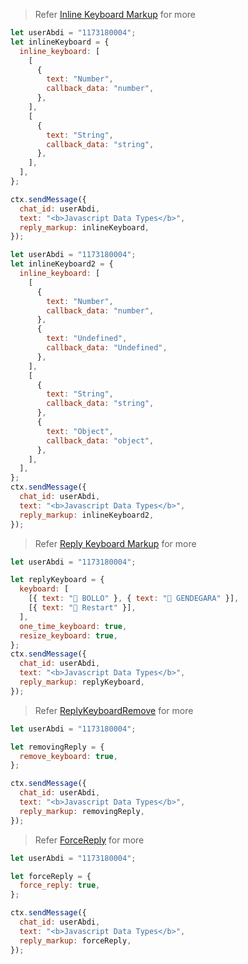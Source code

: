 > Refer [Inline Keyboard Markup](https://core.telegram.org/bots/api#inlinekeyboardmarkup) for more

```js
let userAbdi = "1173180004";
let inlineKeyboard = {
  inline_keyboard: [
    [
      {
        text: "Number",
        callback_data: "number",
      },
    ],
    [
      {
        text: "String",
        callback_data: "string",
      },
    ],
  ],
};

ctx.sendMessage({
  chat_id: userAbdi,
  text: "<b>Javascript Data Types</b>",
  reply_markup: inlineKeyboard,
});
```

```js
let userAbdi = "1173180004";
let inlineKeyboard2 = {
  inline_keyboard: [
    [
      {
        text: "Number",
        callback_data: "number",
      },
      {
        text: "Undefined",
        callback_data: "Undefined",
      },
    ],
    [
      {
        text: "String",
        callback_data: "string",
      },
      {
        text: "Object",
        callback_data: "object",
      },
    ],
  ],
};
ctx.sendMessage({
  chat_id: userAbdi,
  text: "<b>Javascript Data Types</b>",
  reply_markup: inlineKeyboard2,
});
```

> Refer [Reply Keyboard Markup](https://core.telegram.org/bots/api#replykeyboardmarkup) for more

```js
let userAbdi = "1173180004";

let replyKeyboard = {
  keyboard: [
    [{ text: "🧭 BOLLO" }, { text: "🧭 GENDEGARA" }],
    [{ text: "💫 Restart" }],
  ],
  one_time_keyboard: true,
  resize_keyboard: true,
};
ctx.sendMessage({
  chat_id: userAbdi,
  text: "<b>Javascript Data Types</b>",
  reply_markup: replyKeyboard,
});
```

> Refer [ReplyKeyboardRemove](https://core.telegram.org/bots/api#replykeyboardremove) for more

```js
let userAbdi = "1173180004";

let removingReply = {
  remove_keyboard: true,
};

ctx.sendMessage({
  chat_id: userAbdi,
  text: "<b>Javascript Data Types</b>",
  reply_markup: removingReply,
});
```

> Refer [ForceReply](https://core.telegram.org/bots/api#forcereply) for more

```js
let userAbdi = "1173180004";

let forceReply = {
  force_reply: true,
};

ctx.sendMessage({
  chat_id: userAbdi,
  text: "<b>Javascript Data Types</b>",
  reply_markup: forceReply,
});
```
